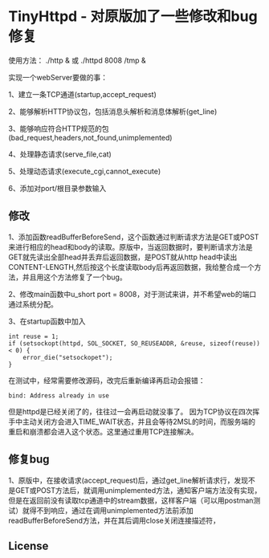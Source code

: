 

TinyHttpd - 对原版加了一些修改和bug修复
===================================


使用方法：
./http &  或 ./httpd 8008 /tmp &


实现一个webServer要做的事：

1、建立一条TCP通道(startup,accept_request)

2、能够解析HTTP协议包，包括消息头解析和消息体解析(get_line)

3、能够响应符合HTTP规范的包(bad_request,headers,not_found,unimplemented)

4、处理静态请求(serve_file,cat)

5、处理动态请求(execute_cgi,cannot_execute)

6、添加对port/根目录参数输入

修改
------------
1、添加函数readBufferBeforeSend，这个函数通过判断请求方法是GET或POST来进行相应的head和body的读取。原版中，当返回数据时，要判断请求方法是GET就先读出全部head并丢弃后返回数据，是POST就从http   head中读出CONTENT-LENGTH,然后按这个长度读取body后再返回数据，我给整合成一个方法，并且用这个方法修复了一个bug。

2、修改main函数中u_short port = 8008，对于测试来讲，并不希望web的端口通过系统分配。

3、在startup函数中加入
```
int reuse = 1;
if (setsockopt(httpd, SOL_SOCKET, SO_REUSEADDR, &reuse, sizeof(reuse)) < 0) {
    error_die("setsockopet");
}
```
在测试中，经常需要修改源码，改完后重新编译再启动会报错：
```
bind: Address already in use
```
但是httpd是已经关闭了的，往往过一会再启动就没事了。
因为TCP协议在四次挥手中主动关闭方会进入TIME_WAIT状态，并且会等待2MSL的时间，而服务端的重启和崩溃都会进入这个状态。这里通过重用TCP连接解决。



修复bug
-------------------------
1、原版中，在接收请求(accept_request)后，通过get_line解析请求行，发现不是GET或POST方法后，就调用unimplemented方法，通知客户端方法没有实现，但是在返回前没有读取tcp通道中的stream数据，这样客户端（可以用postman测试）就得不到响应，通过在调用unimplemented方法前添加readBufferBeforeSend方法，并在其后调用close关闭连接描述符，



License
-------



